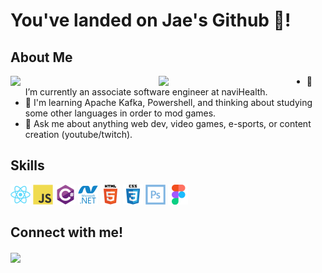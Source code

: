 <!--
**JavontaeH/JavontaeH** is a ✨ _special_ ✨ repository because its `README.md` (this file) appears on your GitHub profile.

Here are some ideas to get you started:
-->

<h1> You've landed on Jae's Github 🚀!</h1>
<p align='center'>


<h2> About Me </h2>

<img align="left" width="47%" src="https://github-readme-stats.vercel.app/api?username=JavontaeH&show_icons=true&theme=tokyonight" />
<img align="left" width="47%" src="https://github-readme-stats.vercel.app/api/top-langs/?username=JavontaeH&layout=compact&theme=tokyonight" />

- 🔭 I’m currently an associate software engineer at naviHealth.  
- 🌱 I'm learning Apache Kafka, Powershell, and thinking about studying some other languages in order to mod games.  
- 💬 Ask me about anything web dev, video games, e-sports, or content creation (youtube/twitch).


## Skills
  <nobr><img width ='32px' src ='https://raw.githubusercontent.com/devicons/devicon/1119b9f84c0290e0f0b38982099a2bd027a48bf1/icons/react/react-original.svg'>
  <img width ='32px' src ='https://raw.githubusercontent.com/devicons/devicon/master/icons/javascript/javascript-original.svg'>
  <img width ='32px' src ='https://github.com/devicons/devicon/blob/master/icons/csharp/csharp-original.svg'>
  <img width ='32px' src ='https://github.com/devicons/devicon/blob/master/icons/dot-net/dot-net-plain-wordmark.svg'>
  <img width ='32px' src ='https://raw.githubusercontent.com/devicons/devicon/master/icons/html5/html5-original-wordmark.svg'>
  <img width ='32px' src ='https://raw.githubusercontent.com/devicons/devicon/master/icons/css3/css3-original-wordmark.svg'>
  <img width ='32px' src ='https://raw.githubusercontent.com/devicons/devicon/master/icons/photoshop/photoshop-line.svg'>
  <img width ='32px' src ='https://github.com/devicons/devicon/blob/master/icons/figma/figma-original.svg'></nobr>




<h2> Connect with me! </h2>
<a href = 'https://www.linkedin.com/in/javontae-hardeman/'> <img width='20px' align= 'center' src="https://raw.githubusercontent.com/rahulbanerjee26/githubAboutMeGenerator/main/icons/linked-in-alt.svg"/></a>
